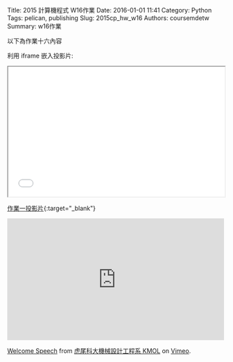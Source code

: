 Title: 2015 計算機程式 W16作業
Date: 2016-01-01 11:41
Category: Python
Tags: pelican, publishing
Slug: 2015cp_hw_w16
Authors: coursemdetw
Summary: w16作業

以下為作業十六內容

利用 iframe 嵌入投影片:

<iframe src="40423145_cp_w16_p.html" width="500" height="300"></iframe>

[作業一投影片](40423145_cp_w16_p.html){:target="_blank"}

<iframe src="https://player.vimeo.com/video/137724068" width="500" height="281" frameborder="0" webkitallowfullscreen mozallowfullscreen allowfullscreen></iframe> <p><a href="https://vimeo.com/137724068">Welcome Speech</a> from <a href="https://vimeo.com/user24079973">虎尾科大機械設計工程系 KMOL</a> on <a href="https://vimeo.com">Vimeo</a>.</p>
